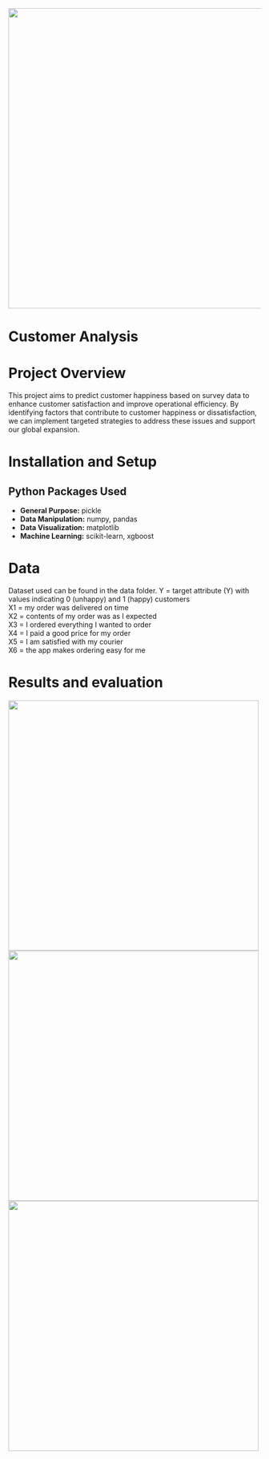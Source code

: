 <img src="https://github.com/trtrgfh/Customer_Analysis/assets/73056232/875e2134-6fe4-46ee-9ad0-7ea9c84207c0" width="600"/>

# Customer Analysis

# Project Overview
This project aims to predict customer happiness based on survey data to enhance customer satisfaction and improve operational efficiency. By identifying factors that contribute to customer happiness or dissatisfaction, we can implement targeted strategies to address these issues and support our global expansion.

# Installation and Setup
## Python Packages Used
- **General Purpose:** pickle
- **Data Manipulation:** numpy, pandas
- **Data Visualization:** matplotlib
- **Machine Learning:** scikit-learn, xgboost
  
# Data
Dataset used can be found in the data folder.
Y = target attribute (Y) with values indicating 0 (unhappy) and 1 (happy) customers\
X1 = my order was delivered on time\
X2 = contents of my order was as I expected\
X3 = I ordered everything I wanted to order\
X4 = I paid a good price for my order\
X5 = I am satisfied with my courier\
X6 = the app makes ordering easy for me

# Results and evaluation
<img src="https://github.com/trtrgfh/Customer_Analysis/assets/73056232/1aada7cf-aecd-4ee5-9851-c32c0f85998d" width="500"/>
<img src="https://github.com/trtrgfh/Customer_Analysis/assets/73056232/cd28d5a4-5e50-4eac-a68c-87bcf8b08598" width="500"/>
<img src="https://github.com/trtrgfh/Customer_Analysis/assets/73056232/1b105a63-867e-4a7c-b924-771e750bdfaa" width="500"/>
